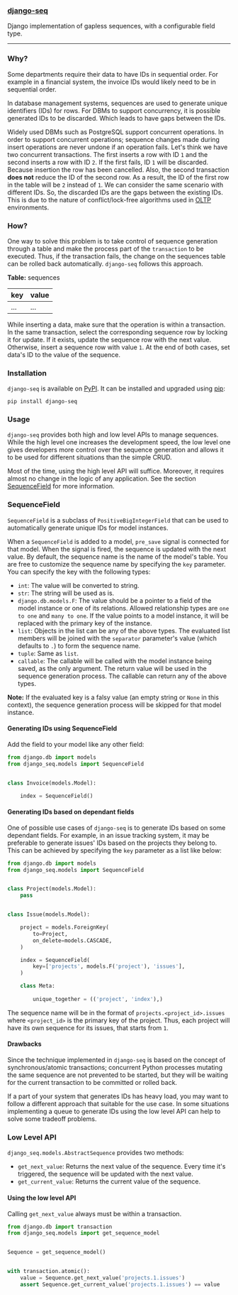 ### [django-seq](#)

Django implementation of gapless sequences, with a configurable field type.

---


### Why?

Some departments require their data to have IDs in sequential order. For
example in a financial system, the invoice IDs would likely need to be in
sequential order.

In database management systems, sequences are used to generate unique
identifiers (IDs) for rows. For DBMs to support concurrency, it is possible
generated IDs to be discarded. Which leads to have gaps between the IDs.

Widely used DBMs such as PostgreSQL support concurrent operations. In order
to support concurrent operations; sequence changes made during insert
operations are never undone if an operation fails. Let's think we have
two concurrent transactions. The first inserts a row with ID `1` and the
second inserts a row with ID `2`. If the first fails, ID `1` will be
discarded. Because insertion the row has been cancelled. Also, the second
transaction **does not** reduce the ID of the second row. As a result, the
ID of the first row in the table will be `2` instead of `1`. We can consider
the same scenario with different IDs. So, the discarded IDs are the gaps
between the existing IDs. This is due to the nature of conflict/lock-free
algorithms used in
[OLTP](https://en.wikipedia.org/wiki/Online_transaction_processing)
environments.


### How?

One way to solve this problem is to take control of sequence generation
through a table and make the process part of the `transaction` to be
executed. Thus, if the transaction fails, the change on the sequences
table can be rolled back automatically. `django-seq` follows this approach.


**Table:** sequences

| **key** | **value** |
|---------|-----------|
| ...     | ...       |


While inserting a data, make sure that the operation is within a
transaction. In the same transaction, select the corresponding
sequence row by locking it for update. If it exists, update the
sequence row with the next value. Otherwise, insert a sequence row
with value `1`. At the end of both cases, set data's ID to the value
of the sequence.


### Installation

`django-seq` is available on [PyPI](https://pypi.org/project/django-seq/).
It can be installed and upgraded using [pip](https://pip.pypa.io):

```shell
pip install django-seq
```


### Usage

`django-seq` provides both high and low level APIs to manage sequences.
While the high level one increases the development speed, the low level one
gives developers more control over the sequence generation and allows it to
be used for different situations than the simple CRUD.

Most of the time, using the high level API will suffice. Moreover, it
requires almost no change in the logic of any application.
See the section [SequenceField](#SequenceField) for more information.


### SequenceField

`SequenceField` is a subclass of `PositiveBigIntegerField` that can be used
to automatically generate unique IDs for model instances.

When a `SequenceField` is added to a model, `pre_save` signal is connected
for that model. When the signal is fired, the sequence is updated with the
next value. By default, the sequence name is the name of the model's table.
You are free to customize the sequence name by specifying the `key`
parameter. You can specify the key with the following types:

- `int`: The value will be converted to string.
- `str`: The string will be used as is.
- `django.db.models.F`: The value should be a pointer to a field of the
    model instance or one of its relations. Allowed relationship types are
    `one to one` and `many to one`. If the value points to a model instance,
    it will be replaced with the primary key of the instance.
- `list`: Objects in the list can be any of the above types. The evaluated
    list members will be joined with the `separator` parameter's value
    (which defaults to `.`) to form the sequence name.
- `tuple`: Same as `list`.
- `callable`: The callable will be called with the model instance being
    saved, as the only argument. The return value will be used in the
    sequence generation process. The callable can return any of the above
    types.

**Note:** If the evaluated key is a falsy value
(an empty string or `None` in this context), the sequence generation process
will be skipped for that model instance.


#### Generating IDs using SequenceField

Add the field to your model like any other field:

```python
from django.db import models
from django_seq.models import SequenceField


class Invoice(models.Model):

    index = SequenceField()
```


#### Generating IDs based on dependant fields

One of possible use cases of `django-seq` is to generate IDs based on some
dependant fields. For example, in an issue tracking system, it may be
preferable to generate issues' IDs based on the projects they belong to.
This can be achieved by specifying the `key` parameter as a list like below:

```python
from django.db import models
from django_seq.models import SequenceField


class Project(models.Model):
    pass


class Issue(models.Model):

    project = models.ForeignKey(
        to=Project,
        on_delete=models.CASCADE,
    )

    index = SequenceField(
        key=['projects', models.F('project'), 'issues'],
    )

    class Meta:
        
        unique_together = (('project', 'index'),)
```

The sequence name will be in the format of `projects.<project_id>.issues`
where `<project_id>` is the primary key of the project. Thus, each project
will have its own sequence for its issues, that starts from `1`.


#### Drawbacks

Since the technique implemented in `django-seq` is based on the concept of
synchronous/atomic transactions; concurrent Python processes mutating
the same sequence are not prevented to be started, but they will be waiting
for the current transaction to be committed or rolled back.

If a part of your system that generates IDs has heavy load, you may want
to follow a different approach that suitable for the use case. In some
situations implementing a queue to generate IDs using the low level API can
help to solve some tradeoff problems.


### Low Level API

`django_seq.models.AbstractSequence` provides two methods:

- `get_next_value`: Returns the next value of the sequence. Every time it's
    triggered, the sequence will be updated with the next value.
- `get_current_value`: Returns the current value of the sequence.

#### Using the low level API

Calling `get_next_value` always must be within a transaction.

```python
from django.db import transaction
from django_seq.models import get_sequence_model


Sequence = get_sequence_model()


with transaction.atomic():
    value = Sequence.get_next_value('projects.1.issues')
    assert Sequence.get_current_value('projects.1.issues') == value
```

